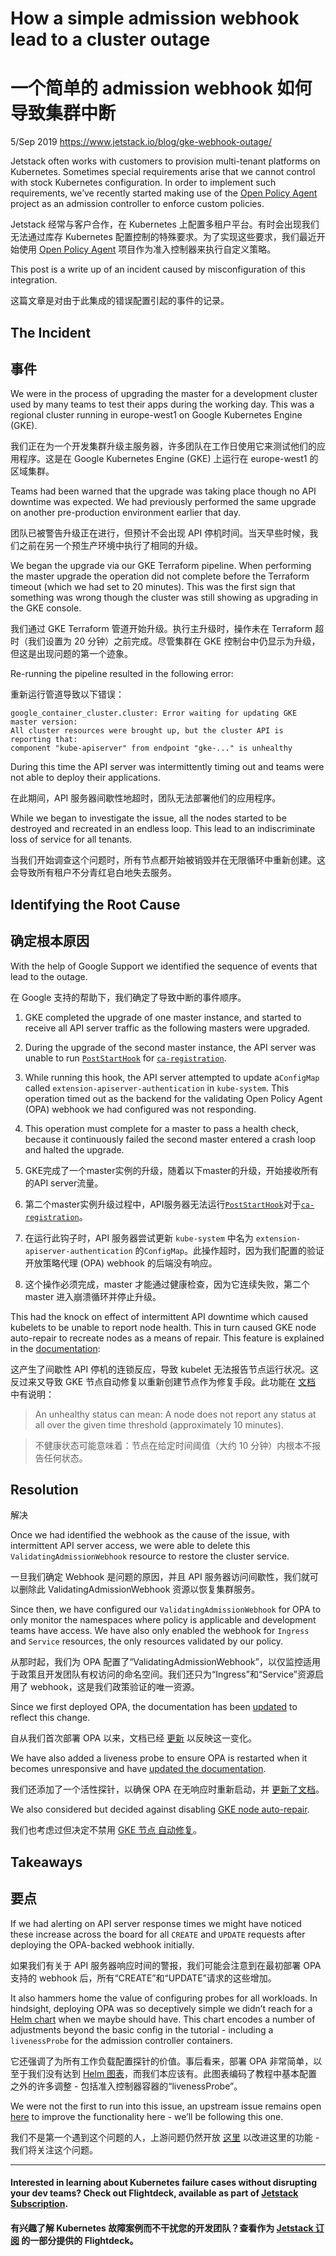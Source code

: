 # How a simple admission webhook lead to a cluster outage

# 一个简单的 admission webhook 如何导致集群中断

5/Sep 2019 https://www.jetstack.io/blog/gke-webhook-outage/

Jetstack often works with customers to provision multi-tenant platforms on Kubernetes. Sometimes special requirements arise that we cannot control with stock Kubernetes configuration. In order to implement such requirements, we’ve recently started making use of the [Open Policy Agent](https://www.openpolicyagent.org/) project as an admission controller to enforce custom policies.

Jetstack 经常与客户合作，在 Kubernetes 上配置多租户平台。有时会出现我们无法通过库存 Kubernetes 配置控制的特殊要求。为了实现这些要求，我们最近开始使用 [Open Policy Agent](https://www.openpolicyagent.org/) 项目作为准入控制器来执行自定义策略。

This post is a write up of an incident caused by misconfiguration of this integration.

这篇文章是对由于此集成的错误配置引起的事件的记录。

## The Incident

## 事件

We were in the process of upgrading the master for a development cluster used by many teams to test their apps during the working day. This was a regional cluster running in europe-west1 on Google Kubernetes Engine (GKE).

我们正在为一个开发集群升级主服务器，许多团队在工作日使用它来测试他们的应用程序。这是在 Google Kubernetes Engine (GKE) 上运行在 europe-west1 的区域集群。

Teams had been warned that the upgrade was taking place though no API downtime was expected. We had previously performed the same upgrade on another pre-production environment earlier that day.

团队已被警告升级正在进行，但预计不会出现 API 停机时间。当天早些时候，我们之前在另一个预生产环境中执行了相同的升级。

We began the upgrade via our GKE Terraform pipeline. When performing the master upgrade the operation did not complete before the Terraform timeout (which we had set to 20 minutes). This was the first sign that something was wrong though the cluster was still showing as upgrading in the GKE console.

我们通过 GKE Terraform 管道开始升级。执行主升级时，操作未在 Terraform 超时（我们设置为 20 分钟）之前完成。尽管集群在 GKE 控制台中仍显示为升级，但这是出现问题的第一个迹象。

Re-running the pipeline resulted in the following error:

重新运行管道导致以下错误：

```
google_container_cluster.cluster: Error waiting for updating GKE master version:
All cluster resources were brought up, but the cluster API is reporting that:
component "kube-apiserver" from endpoint "gke-..." is unhealthy
```

During this time the API server was intermittently timing out and teams were not able to deploy their applications.

在此期间，API 服务器间歇性地超时，团队无法部署他们的应用程序。

While we began to investigate the issue, all the nodes started to be destroyed and recreated in an endless loop. This lead to an indiscriminate loss of service for all tenants.

当我们开始调查这个问题时，所有节点都开始被销毁并在无限循环中重新创建。这会导致所有租户不分青红皂白地失去服务。

## Identifying the Root Cause

## 确定根本原因

With the help of Google Support we identified the sequence of events that lead to the outage.

在 Google 支持的帮助下，我们确定了导致中断的事件顺序。

1. GKE completed the upgrade of one master instance, and started to receive all API server traffic as the following masters were upgraded.
2. During the upgrade of the second master instance, the API server was unable to run [`PostStartHook`](https://github.com/kubernetes/kubernetes/blob/e09f5c40b55c91f681a46ee17f9bc447eeacee57/pkg/master/client_ca_hook.go#L43) for [`ca-registration`](https://github.com/kubernetes/kubernetes/blob/e09f5c40b55c91f681a46ee17f9bc447eeacee57/pkg/master/client_ca_hook.go#L121).
3. While running this hook, the API server attempted to update a`ConfigMap` called `extension-apiserver-authentication` in `kube-system`. This operation timed out as the backend for the validating Open Policy Agent (OPA) webhook we had configured was not responding.
4. This operation must complete for a master to pass a health check, because it continuously failed the second master entered a crash loop and halted the upgrade.



1. GKE完成了一个master实例的升级，随着以下master的升级，开始接收所有的API server流量。
2. 第二个master实例升级过程中，API服务器无法运行[`PostStartHook`](https://github.com/kubernetes/kubernetes/blob/e09f5c40b55c91f681a46ee17f9bc447eeacee57/pkg/master/client_ca_hook.go#L43)对于[`ca-registration`](https://github.com/kubernetes/kubernetes/blob/e09f5c40b55c91f681a46ee17f9bc447eeacee57/pkg/master/client_ca_hook.go#L121)。
3. 在运行此钩子时，API 服务器尝试更新 `kube-system` 中名为 `extension-apiserver-authentication` 的`ConfigMap`。此操作超时，因为我们配置的验证开放策略代理 (OPA) webhook 的后端没有响应。
4. 这个操作必须完成，master 才能通过健康检查，因为它连续失败，第二个 master 进入崩溃循环并停止升级。

This had the knock on effect of intermittent API downtime which caused kubelets to be unable to report node health. This in turn caused GKE node auto-repair to recreate nodes as a means of repair. This feature is explained in the [documentation](https://cloud.google.com/kubernetes-engine/docs/how-to/node-auto-repair):

这产生了间歇性 API 停机的连锁反应，导致 kubelet 无法报告节点运行状况。这反过来又导致 GKE 节点自动修复以重新创建节点作为修复手段。此功能在 [文档](https://cloud.google.com/kubernetes-engine/docs/how-to/node-auto-repair) 中有说明：

> An unhealthy status can mean: A node does not report any status at all over the given time threshold (approximately 10 minutes).

> 不健康状态可能意味着：节点在给定时间阈值（大约 10 分钟）内根本不报告任何状态。

## Resolution

解决

Once we had identified the webhook as the cause of the issue, with intermittent API server access, we were able to delete this `ValidatingAdmissionWebhook` resource to restore the cluster service.

一旦我们确定 Webhook 是问题的原因，并且 API 服务器访问间歇性，我们就可以删除此 ValidatingAdmissionWebhook 资源以恢复集群服务。

Since then, we have configured our `ValidatingAdmissionWebhook` for OPA to only monitor the namespaces where policy is applicable and development teams have access. We have also only enabled the webhook for `Ingress` and `Service` resources, the only resources validated by our policy.

从那时起，我们为 OPA 配置了“ValidatingAdmissionWebhook”，以仅监控适用于政策且开发团队有权访问的命名空间。我们还只为“Ingress”和“Service”资源启用了 webhook，这是我们政策验证的唯一资源。

Since we first deployed OPA, the documentation has been [updated](https://github.com/open-policy-agent/opa/pull/1435) to reflect this change.

自从我们首次部署 OPA 以来，文档已经 [更新](https://github.com/open-policy-agent/opa/pull/1435) 以反映这一变化。

We have also added a liveness probe to ensure OPA is restarted when it becomes unresponsive and have [updated the documentation](https://github.com/open-policy-agent/opa/pull/1605).

我们还添加了一个活性探针，以确保 OPA 在无响应时重新启动，并 [更新了文档](https://github.com/open-policy-agent/opa/pull/1605)。

We also considered but decided against disabling [GKE node auto-repair](https://cloud.google.com/kubernetes-engine/docs/how-to/node-auto-repair).

我们也考虑过但决定不禁用 [GKE 节点 自动修复](https://cloud.google.com/kubernetes-engine/docs/how-to/node-auto-repair)。

## Takeaways 

## 要点

If we had alerting on API server response times we might have noticed these increase across the board for all `CREATE` and `UPDATE` requests after deploying the OPA-backed webhook initially.

如果我们有关于 API 服务器响应时间的警报，我们可能会注意到在最初部署 OPA 支持的 webhook 后，所有“CREATE”和“UPDATE”请求的这些增加。

It also hammers home the value of configuring probes for all workloads. In hindsight, deploying OPA was so deceptively simple we didn’t reach for a [Helm chart](https://github.com/helm/charts/tree/master/stable/opa) when we maybe should have. This chart encodes a number of adjustments beyond the basic config in the tutorial - including a `livenessProbe` for the admission controller containers.

它还强调了为所有工作负载配置探针的价值。事后看来，部署 OPA 非常简单，以至于我们没有达到 [Helm 图表](https://github.com/helm/charts/tree/master/stable/opa)，而我们本应该有。此图表编码了教程中基本配置之外的许多调整 - 包括准入控制器容器的“livenessProbe”。

We were not the first to run into this issue, an upstream issue remains open [here](https://github.com/kubernetes/kubernetes/issues/54522) to improve the functionality here - we’ll be following this one.

我们不是第一个遇到这个问题的人，上游问题仍然开放 [这里](https://github.com/kubernetes/kubernetes/issues/54522) 以改进这里的功能 - 我们将关注这个问题。

------

#### Interested in learning about Kubernetes failure cases **without** disrupting your dev teams? Check out Flightdeck, available as part of [Jetstack Subscription](http://www.jetstack.io/subscription/). 

#### 有兴趣了解 Kubernetes 故障案例**而不**干扰您的开发团队？查看作为 [Jetstack 订阅](http://www.jetstack.io/subscription/) 的一部分提供的 Flightdeck。

